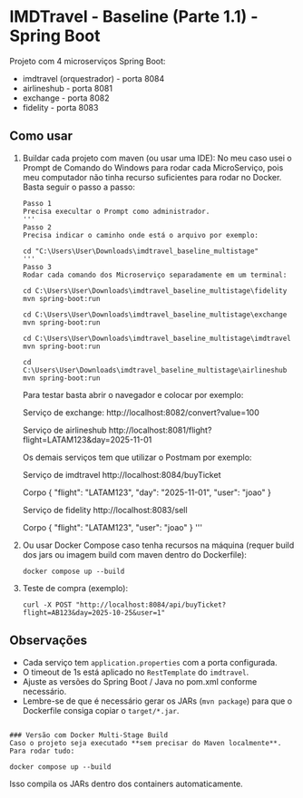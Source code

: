 # IMDTravel - Baseline (Parte 1.1) - Spring Boot

Projeto com 4 microserviços Spring Boot:
- imdtravel (orquestrador) - porta 8084
- airlineshub - porta 8081
- exchange - porta 8082
- fidelity - porta 8083

## Como usar

1. Buildar cada projeto com maven (ou usar uma IDE):
   No meu caso usei o Prompt de Comando do Windows para rodar cada MicroServiço, pois meu computador não tinha recurso suficientes para rodar no Docker.
   Basta seguir o passo a passo:
   ```
   Passo 1
   Precisa execultar o Prompt como administrador.
   '''
   Passo 2
   Precisa indicar o caminho onde está o arquivo por exemplo:

   cd "C:\Users\User\Downloads\imdtravel_baseline_multistage"
   '''
   Passo 3
   Rodar cada comando dos Microserviço separadamente em um terminal:
   
   cd C:\Users\User\Downloads\imdtravel_baseline_multistage\fidelity
   mvn spring-boot:run

   cd C:\Users\User\Downloads\imdtravel_baseline_multistage\exchange
   mvn spring-boot:run
  
   cd C:\Users\User\Downloads\imdtravel_baseline_multistage\imdtravel
   mvn spring-boot:run

   cd C:\Users\User\Downloads\imdtravel_baseline_multistage\airlineshub
   mvn spring-boot:run
   ```
   Para testar basta abrir o navegador e colocar por exemplo:
   
   Serviço de exchange:
   http://localhost:8082/convert?value=100

   Serviço de airlineshub
   http://localhost:8081/flight?flight=LATAM123&day=2025-11-01

   Os demais serviços tem que utilizar o Postmam por exemplo:

   Serviço de imdtravel
   http://localhost:8084/buyTicket

   Corpo
   {
    "flight": "LATAM123",
    "day": "2025-11-01",
    "user": "joao"
   }

   Serviço de fidelity
   http://localhost:8083/sell

   Corpo
   {
    "flight": "LATAM123",
    "user": "joao"
   }
   '''
   
3. Ou usar Docker Compose caso tenha recursos na máquina (requer build dos jars ou imagem build com maven dentro do Dockerfile):
   ```
   docker compose up --build
   ```

4. Teste de compra (exemplo):
   ```
   curl -X POST "http://localhost:8084/api/buyTicket?flight=AB123&day=2025-10-25&user=1"
   ```

## Observações
- Cada serviço tem `application.properties` com a porta configurada.
- O timeout de 1s está aplicado no `RestTemplate` do `imdtravel`.
- Ajuste as versões do Spring Boot / Java no pom.xml conforme necessário.
- Lembre-se de que é necessário gerar os JARs (`mvn package`) para que o Dockerfile consiga copiar o `target/*.jar`.

```

### Versão com Docker Multi-Stage Build
Caso o projeto seja executado **sem precisar do Maven localmente**.
Para rodar tudo:

docker compose up --build
```
Isso compila os JARs dentro dos containers automaticamente.
